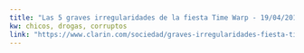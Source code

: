 ```yaml
---
title: "Las 5 graves irregularidades de la fiesta Time Warp - 19/04/2016 - Clarín.com"
kw: chicos, drogas, corruptos
link: "https://www.clarin.com/sociedad/graves-irregularidades-fiesta-time-warp_0_EkCHeUJg-.html"
---
```


